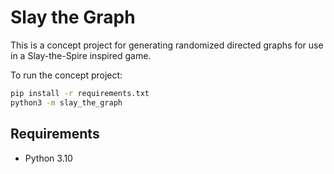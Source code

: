 # Slay the Graph

This is a concept project for generating randomized directed graphs for use
in a Slay-the-Spire inspired game.

To run the concept project:

```bash
pip install -r requirements.txt
python3 -m slay_the_graph
```

## Requirements

* Python 3.10
